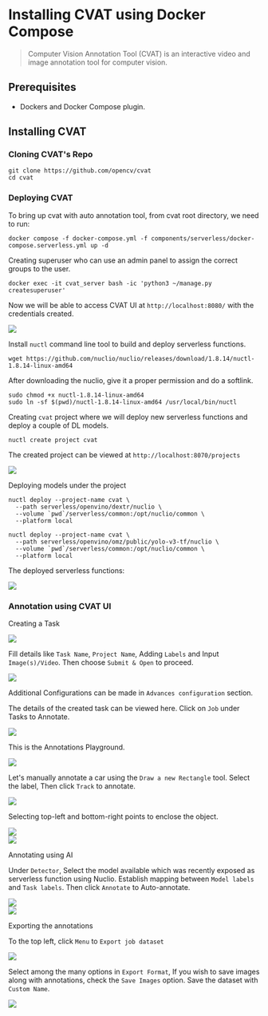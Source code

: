 # Installing CVAT using Docker Compose

> Computer Vision Annotation Tool (CVAT) is an interactive video and image annotation tool for computer vision.

## Prerequisites

- Dockers and Docker Compose plugin.

## Installing CVAT

### Cloning CVAT's Repo

```shell
git clone https://github.com/opencv/cvat
cd cvat
```

### Deploying CVAT

To bring up cvat with auto annotation tool, from cvat root directory, we need to run:

```shell
docker compose -f docker-compose.yml -f components/serverless/docker-compose.serverless.yml up -d
```

Creating superuser who can use an admin panel to assign the correct groups to the user.

```shell
docker exec -it cvat_server bash -ic 'python3 ~/manage.py createsuperuser'
```

Now we will be able to access CVAT UI at `http://localhost:8080/` with the credentials created.

<div style="align:center; margin-left:auto; margin-right:auto">
<img src="https://github.com/krishnashed/data-pipeline/blob/main/Installation%20Docs/images/cvat-1.jpeg"/>
</div>

Install `nuctl` command line tool to build and deploy serverless functions.

```shell
wget https://github.com/nuclio/nuclio/releases/download/1.8.14/nuctl-1.8.14-linux-amd64
```

After downloading the nuclio, give it a proper permission and do a softlink.

```shell
sudo chmod +x nuctl-1.8.14-linux-amd64
sudo ln -sf $(pwd)/nuctl-1.8.14-linux-amd64 /usr/local/bin/nuctl
```

Creating `cvat` project where we will deploy new serverless functions and deploy a couple of DL models.

```shell
nuctl create project cvat
```

The created project can be viewed at `http://localhost:8070/projects`

<div style="align:center; margin-left:auto; margin-right:auto">
<img src="https://github.com/krishnashed/data-pipeline/blob/main/Installation%20Docs/images/cvat-2.jpeg"/>
</div>

Deploying models under the project

```shell
nuctl deploy --project-name cvat \
  --path serverless/openvino/dextr/nuclio \
  --volume `pwd`/serverless/common:/opt/nuclio/common \
  --platform local
```

```shell
nuctl deploy --project-name cvat \
  --path serverless/openvino/omz/public/yolo-v3-tf/nuclio \
  --volume `pwd`/serverless/common:/opt/nuclio/common \
  --platform local
```

The deployed serverless functions:

<div style="align:center; margin-left:auto; margin-right:auto">
<img src="https://github.com/krishnashed/data-pipeline/blob/main/Installation%20Docs/images/cvat-3.jpeg"/>
</div>

### Annotation using CVAT UI

Creating a Task

<div style="align:center; margin-left:auto; margin-right:auto">
<img src="https://github.com/krishnashed/data-pipeline/blob/main/Installation%20Docs/images/cvat-4.jpeg"/>
</div>

Fill details like `Task Name`, `Project Name`, Adding `Labels` and Input `Image(s)/Video`. Then choose `Submit & Open` to proceed.

<div style="align:center; margin-left:auto; margin-right:auto">
<img src="https://github.com/krishnashed/data-pipeline/blob/main/Installation%20Docs/images/cvat-5.jpeg"/>
</div>

Additional Configurations can be made in `Advances configuration` section.

The details of the created task can be viewed here. Click on `Job` under Tasks to Annotate.

<div style="align:center; margin-left:auto; margin-right:auto">
<img src="https://github.com/krishnashed/data-pipeline/blob/main/Installation%20Docs/images/cvat-6.jpeg"/>
</div>

This is the Annotations Playground.

<div style="align:center; margin-left:auto; margin-right:auto">
<img src="https://github.com/krishnashed/data-pipeline/blob/main/Installation%20Docs/images/cvat-7.jpeg"/>
</div>

Let's manually annotate a car using the `Draw a new Rectangle` tool. Select the label, Then click `Track` to annotate.

<div style="align:center; margin-left:auto; margin-right:auto">
<img src="https://github.com/krishnashed/data-pipeline/blob/main/Installation%20Docs/images/cvat-8.jpeg"/>
</div>

Selecting top-left and bottom-right points to enclose the object.

<div style="align:center; margin-left:auto; margin-right:auto">
<img src="https://github.com/krishnashed/data-pipeline/blob/main/Installation%20Docs/images/cvat-9.jpeg"/>
</div>

<div style="align:center; margin-left:auto; margin-right:auto">
<img src="https://github.com/krishnashed/data-pipeline/blob/main/Installation%20Docs/images/cvat-10.jpeg"/>
</div>

Annotating using AI

Under `Detector`, Select the model available which was recently exposed as serverless function using Nuclio. Establish mapping between `Model labels` and `Task labels`. Then click `Annotate` to Auto-annotate.

<div style="align:center; margin-left:auto; margin-right:auto">
<img src="https://github.com/krishnashed/data-pipeline/blob/main/Installation%20Docs/images/cvat-11.jpeg"/>
</div>

<div style="align:center; margin-left:auto; margin-right:auto">
<img src="https://github.com/krishnashed/data-pipeline/blob/main/Installation%20Docs/images/cvat-12.jpeg"/>
</div>

Exporting the annotations

To the top left, click `Menu` to `Export job dataset`

<div style="align:center; margin-left:auto; margin-right:auto">
<img src="https://github.com/krishnashed/data-pipeline/blob/main/Installation%20Docs/images/cvat-13.jpeg"/>
</div>

Select among the many options in `Export Format`, If you wish to save images along with annotations, check the `Save Images` option. Save the dataset with `Custom Name`.

<div style="align:center; margin-left:auto; margin-right:auto">
<img src="https://github.com/krishnashed/data-pipeline/blob/main/Installation%20Docs/images/cvat-14.jpeg"/>
</div>
